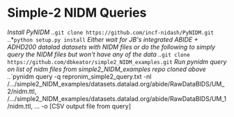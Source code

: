 # Simple-2 NIDM Queries

*Install PyNIDM
..*`git clone https://github.com/incf-nidash/PyNIDM.git`
..*`python setup.py install`
*Either wait for JB's integrated ABIDE + ADHD200 datalad datasets with NIDM files or do the following to simply query the NIDM files but won't have any of the data
..*`git clone https://github.com/dbkeator/simple2_NIDM_examples.git`
*Run pynidm query on list of nidm files from simple2_NIDM_examples repo cloned above
..*`pynidm query -q repronim_simple2_query.txt -nl /.../simple2_NIDM_examples/datasets.datalad.org/abide/RawDataBIDS/UM_2/nidm.ttl, /.../simple2_NIDM_examples/datasets.datalad.org/abide/RawDataBIDS/UM_1/nidm.ttl, ... -o [CSV output file from query]

